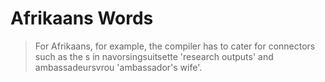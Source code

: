 # Afrikaans Words

> For Afrikaans, for example, the compiler has to cater for connectors
> such as the s in navorsingsuitsette 'research outputs' and
> ambassadeursvrou 'ambassador's wife'.
